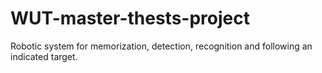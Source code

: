 # WUT-master-thests-project
Robotic system for memorization, detection, recognition and following an indicated target. 
